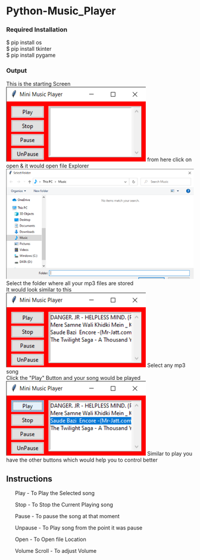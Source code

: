 # Python-Music_Player

<h3> Required Installation </h3>
$ pip install os <br>
$ pip install tkinter <br>
$ pip install pygame <br>

<h3>Output</h3>
This is the starting Screen
<img src = "https://raw.githubusercontent.com/ankita2002/Python-Music_Player/main/Mini%20Music%20Player%2003-03-2021%2019_59_55.png">
from here click on open & it would open file Explorer
<img src = "https://github.com/ankita2002/Python-Music_Player/blob/main/Mini%20Music%20Player%2003-03-2021%2020_00_38.png">
Select the folder where all your mp3 files are stored <br>
It would look similar to this
<img src = "https://github.com/ankita2002/Python-Music_Player/blob/main/Mini%20Music%20Player%2003-03-2021%2020_01_26.png">
Select any mp3 song <br>
Click the "Play" Button and your song would be played
<img src = "https://github.com/ankita2002/Python-Music_Player/blob/main/Mini%20Music%20Player%2003-03-2021%2020_01_50.png">
Similar to play you have the other buttons which would help you to control better <br>
<h2>Instructions</h2>

<ol>Play - To Play the Selected song</ol> 
<ol>Stop - To Stop the Current Playing song</ol> 
<ol>Pause - To pause the song at that moment</ol> 
<ol>Unpause - To Play song from the point it was pause </ol> 
<ol>Open - To Open file Location</ol> 
<ol>Volume Scroll - To adjust Volume</ol> 

